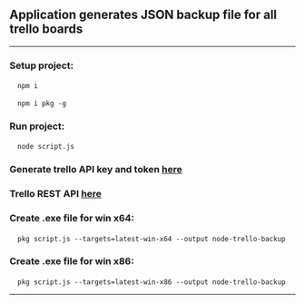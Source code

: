 ## Application generates JSON backup file for all trello boards
***  
### Setup project:
&emsp;`npm i`  
   
&emsp;`npm i pkg -g`

### Run project:
&emsp;`node script.js`

### Generate trello API key and token [here](https://trello.com/app-key)

### Trello REST API [here](https://developer.atlassian.com/cloud/trello/rest/api-group-actions/)

### Create .exe file for win x64:  
&emsp;`pkg script.js --targets=latest-win-x64 --output node-trello-backup`  
### Create .exe file for win x86:  
&emsp;`pkg script.js --targets=latest-win-x86 --output node-trello-backup`
***